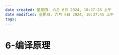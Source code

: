 ```yaml
---
date created: 星期四, 六月 6日 2024, 10:37:28 上午
date modified: 星期四, 六月 6日 2024, 10:37:45 上午
tags: 
---
```


# 6-编译原理